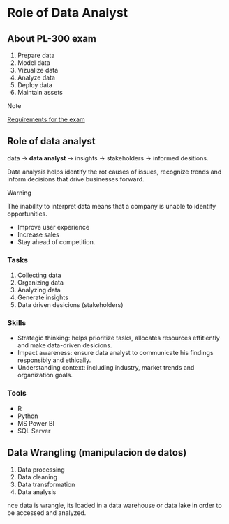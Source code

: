 # Role of Data Analyst
## About PL-300 exam
1. Prepare data
2. Model data
3. Vizualize data
4. Analyze data
5. Deploy data
6. Maintain assets

> [!NOTE]
> [Requirements for the exam](https://learn.microsoft.com/en-us/credentials/certifications/data-analyst-associate/?practice-assessment-type=certification)

## Role of data analyst
data -> **data analyst** -> insights -> stakeholders -> informed desitions.

Data analysis helps identify the rot causes of issues, recognize trends and inform decisions that drive businesses forward.

> [!WARNING]
> The inability to interpret data means that a company is unable to identify opportunities.
> - Improve user experience
> - Increase sales
> - Stay ahead of competition.

### Tasks
1. Collecting data
2. Organizing data
3. Analyzing data
4. Generate insights
5. Data driven desicions (stakeholders) 

### Skills
- Strategic thinking: helps prioritize tasks, allocates resources effitiently and make data-driven desicions.
- Impact awareness: ensure data analyst to communicate his findings responsibly and ethically.
- Understanding context: including industry, market trends and organization goals.

### Tools
- R
- Python
- MS Power BI
- SQL Server

## Data Wrangling (manipulacion de datos)
1. Data processing
2. Data cleaning
3. Data transformation
4. Data analysis

nce data is wrangle, its loaded in a data warehouse or data lake in order to be accessed and analyzed.

